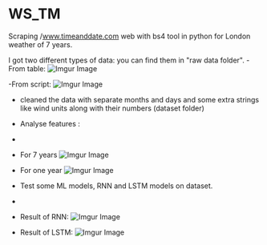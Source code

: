# WS_TM
Scraping /www.timeanddate.com web with bs4 tool in python for London weather of 7 years.

I got two different types of data:
you can find them in "raw data folder".
-From table:
![Imgur Image](https://github.com/Seyedhosseinzadeh/WS_TM/tree/main/Pictures/Table.png)

-From script:
![Imgur Image](https://github.com/Seyedhosseinzadeh/WS_TM/tree/main/Pictures/Script.png)

- cleaned the data with separate months and days and some extra strings like wind units along with their numbers (dataset folder)
- Analyse features :
- 
- For 7 years
![Imgur Image](https://github.com/Seyedhosseinzadeh/WS_TM/tree/main/Pictures/SevenYear.png)
- For one year
![Imgur Image](https://github.com/Seyedhosseinzadeh/WS_TM/tree/main/Pictures/OneYear.png)

- Test some ML models, RNN and LSTM models on dataset.
- 
- Result of RNN:
![Imgur Image](https://github.com/Seyedhosseinzadeh/WS_TM/tree/main/Pictures/RNN_result.jpg)

- Result of LSTM:
![Imgur Image](https://github.com/Seyedhosseinzadeh/WS_TM/tree/main/Pictures/LSTM_result.jpg)
